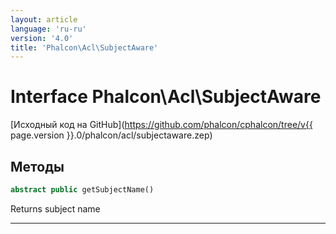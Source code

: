 ```yaml
---
layout: article
language: 'ru-ru'
version: '4.0'
title: 'Phalcon\Acl\SubjectAware'
---
```

# Interface **Phalcon\Acl\SubjectAware**

[Исходный код на GitHub](https://github.com/phalcon/cphalcon/tree/v{{ page.version }}.0/phalcon/acl/subjectaware.zep)

## Методы

```php
abstract public getSubjectName()
```

Returns subject name

* * *